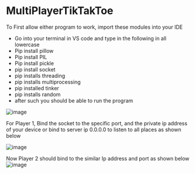 # MultiPlayerTikTakToe
To First allow either program to work, import these modules into your IDE
- 	Go into your terminal in VS code and type in the following in all lowercase
- 	Pip install pillow
- 	Pip install PIL
- 	Pip install pickle
-  pip install socket
-  pip installs threading
-  pip installs multiprocessing
-  pip installed tinker
-  pip installs random
-  after such you should be able to run the program

![image](https://github.com/user-attachments/assets/6a5f9241-54fe-4d45-a8f7-cb2d6accf00a)

For Player 1, Bind the socket to the specific port, and the private ip address of your device or bind to server ip 0.0.0.0 to listen to all places as shown below

![image](https://github.com/user-attachments/assets/d642a0ed-1c5c-46ce-81f9-fedb9150a5a0)


Now Player 2 should bind to the similar Ip address and port as shown below
![image](https://github.com/user-attachments/assets/e67a0ae3-f4de-4f7b-bde5-ef04685efad9)


